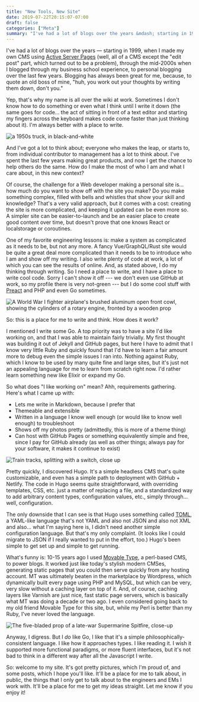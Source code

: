 ```yaml
---
title: "New Tools, New Site"
date: 2019-07-22T20:15:07-07:00
draft: false
categories: ["Meta"]
summary: "I've had a lot of blogs over the years &mdash; starting in 1999, when I made my own CMS using Active Server Pages (well, all of a CMS except the \"edit post\" part, which turned out to be a problem), through the mid-2000s when I blogged through my business school experience, to personal blogging over the last few years. Blogging has always been great for me, because, to quote an old boss of mine, \"huh, you work out your thoughts by writing them down, don't you.\"..."
---
```

I've had a lot of blogs over the years &mdash; starting in 1999, when I made my own CMS using [Active Server Pages](https://riptutorial.com/asp-classic) (well, all of a CMS except the "edit post" part, which turned out to be a problem), through the mid-2000s when I blogged through my business school experience, to personal blogging over the last few years. Blogging has always been great for me, because, to quote an old boss of mine, "huh, you work out your thoughts by writing them down, don't you."

Yep, that's why my name is all over the wiki at work. Sometimes I don't know how to do something or even what I think until I write it down (the same goes for code... the act of sitting in front of a text editor and starting my fingers across the keyboard makes code come faster than just thinking about it). I'm always better with a place to write.


![a 1950s truck, in black-and-white](/blog/new_tools_new_site/truck_bw.jpg)

And I've got a lot to think about; everyone who makes the leap, or starts to, from individual contributor to management has a lot to think about. I've spent the last few years making great products, and now I get the chance to help others do the same. How do I make the most of who I am and what I care about, in this new context?

Of course, the challenge for a Web developer making a personal site is... how much do you want to show off with the site you make? Do you make something complex, filled with bells and whistles that show your skill and knowledge? That's a very valid approach, but it comes with a cost: creating the site is more complicated, and keeping it updated can be even more so. A simpler site can be easier-to-launch and be an easier place to create good content over time, but doesn't prove that one knows React or localstorage or coroutines.

One of my favorite engineering lessons is: make a system as complicated as it needs to be, but not any more. A fancy Vue/GraphQL/Rust site would be quite a great deal more complicated than it needs to be to introduce who I am and show off my writing.  I also write plenty of code at work, a lot of which you can see the results of online. And, as stated above, I do my thinking through writing. So I need a place to write, and I have a place to write cool code. Sorry I can't show it off --- we don't even use GitHub at work, so my profile there is very not-green --- but I do some cool stuff with [Preact](https://preactjs.com/) and PHP and even Go sometimes.

![A World War I fighter airplane's brushed aluminum open front cowl, showing the cylinders of a rotary engine, fronted by a wooden prop](/blog/new_tools_new_site/rotary-prop.jpg)

So: this is a place for me to write and think. How does it work?

I mentioned I write some Go. A top priority was to have a site I'd like working on, and that I was able to maintain fairly trivially. My first thought was building it out of Jekyll and GitHub pages, but here I have to admit that I know very little Ruby and quickly found that I'd have to learn a fair amount more to debug even the simple issues I ran into. Nothing against Ruby, which I know to be used by many quite fine and large sites, but it's just not an appealing language for me to learn from scratch right now. I'd rather learn something new like Elixir or expand my Go.

So what does "I like working on" mean? Ahh, requirements gathering. Here's what I came up with:

* Lets me write in Markdown, because I prefer that
* Themeable and extensible
* Written in a language I know well enough (or would like to know well enough) to troubleshoot
* Shows off my photos pretty (admittedly, this is more of a theme thing)
* Can host with GitHub Pages or something equivalently simple and free, since I pay for GitHub already (as well as other things; always pay for your software, it makes it continue to exist)

![Train tracks, splitting with a switch, close up](/blog/new_tools_new_site/tracks.jpg)

Pretty quickly, I discovered Hugo. It's a simple headless CMS that's quite customizable, and even has a simple path to deployment with GitHub + Netlify. The code in Hugo seems quite straightforward, with overriding templates, CSS, etc. just a matter of replacing a file, and a standardized way to add arbitrary content types, configuration values, etc., simply through... well, configuration.

The only downside that I can see is that Hugo uses something called [TOML](https://github.com/toml-lang/toml), a YAML-like language that's not YAML and also not JSON and also not XML and also... what I'm saying here is, I didn't need another simple configuration language. But that's my only complaint. (It looks like I could migrate to JSON if I really wanted to put in the effort, too.) Hugo's been simple to get set up and simple to get running.

What's funny is: 10-15 years ago I used [Movable Type](https://movabletype.org/), a perl-based CMS, to power blogs. It worked just like today's stylish modern CMSes, generating static pages that you could then serve quickly from any hosting account. MT was ultimately beaten in the marketplace by Wordpress, which dynamically built every page using PHP and MySQL, but which can be very, very slow without a caching layer on top of it. And, of course, caching layers like Varnish are just nice, fast static page servers, which is basically what MT was doing a decade or two ago. I even considered going back to my old friend Movable Type for this site, but, while my Perl is better than my Ruby, I've never loved the language.

![The five-bladed prop of a late-war Supermarine Spitfire, close-up](/blog/new_tools_new_site/spitfire-prop.jpg)

Anyway, I digress. But I *do* like Go, I like that it's a simple philosophically-consistent language. I like how it approaches types. I like reading it. I wish it supported more functional paradigms, or more fluent interfaces, but it's not bad to think in a different way after all the Javascript I write.

So: welcome to my site. It's got pretty pictures, which I'm proud of, and some posts, which I hope you'll like. It'll be a place for me to talk about, in public, the things that I only get to talk about to the engineers and EMs I work with. It'll be a place for me to get my ideas straight. Let me know if you enjoy it!